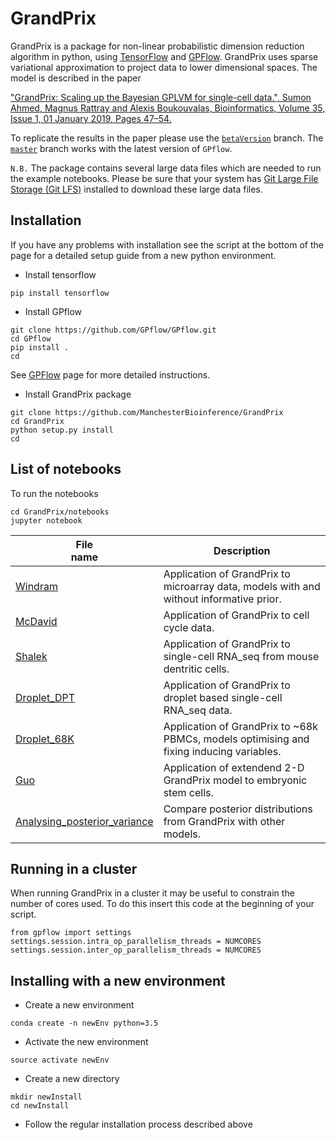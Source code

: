  # GrandPrix

GrandPrix is a package for non-linear probabilistic dimension reduction algorithm in python, using [TensorFlow](github.com/tensorflow) and [GPFlow](https://github.com/GPflow/GPflow). GrandPrix uses sparse variational approximation to project data to lower dimensional spaces. The model is described in the paper

["GrandPrix: Scaling up the Bayesian GPLVM for single-cell data.", 
Sumon Ahmed, Magnus Rattray and Alexis Boukouvalas, Bioinformatics, Volume 35, Issue 1, 01 January 2019, Pages 47–54.](https://doi.org/10.1093/bioinformatics/bty533)

To replicate the results in the paper please use the [`betaVersion`](https://github.com/ManchesterBioinference/GrandPrix/tree/betaVersion) branch. The [`master`](https://github.com/ManchesterBioinference/GrandPrix/tree/master) branch works with the latest version of `GPflow`.

`N.B.` The package contains several large data files which are needed to run the example notebooks. Please be sure that your system has [Git Large File Storage (Git LFS)](https://help.github.com/articles/installing-git-large-file-storage/#platform-mac) installed to download these large data files.  

## Installation
If you have any problems with installation see the script at the bottom of the page for a detailed setup guide from a new python environment. 

   - Install tensorflow
```
pip install tensorflow
```
   - Install GPflow
```
git clone https://github.com/GPflow/GPflow.git
cd GPflow    
pip install .
cd
```
    
See [GPFlow](https://github.com/GPflow/GPflow) page for more detailed instructions.

   - Install GrandPrix package
```
git clone https://github.com/ManchesterBioinference/GrandPrix
cd GrandPrix
python setup.py install
cd
```
<!--
## Documentation
The online documentation for GrandPrix is available here:
-  [Online documentation](./docs/_build/html/index.html)
-->
## List of notebooks
To run the notebooks
```
cd GrandPrix/notebooks
jupyter notebook
```

| File <br> name | Description | 
| --- | --- | 
| <a href="./notebooks/Windram.ipynb" target="_blank">Windram</a>| Application of GrandPrix to microarray data, models with and without informative prior. |
| [McDavid](./notebooks/McDavid.ipynb)       | Application of GrandPrix to cell cycle data. |
| [Shalek](./notebooks/Shalek.ipynb)| Application of GrandPrix to single-cell RNA_seq from mouse dentritic cells. |
| [Droplet_DPT](./notebooks/Droplet_DPT.ipynb)| Application of GrandPrix to droplet based single-cell RNA_seq data. |
| [Droplet_68K](./notebooks/Droplet_68K.ipynb)| Application of GrandPrix to ~68k PBMCs, models optimising and fixing inducing variables. |
| [Guo](./notebooks/Guo.ipynb)| Application of extendend 2-D GrandPrix model to embryonic stem cells.|
| [Analysing_posterior_variance](./notebooks/Analysing_posterior_variance.ipynb)| Compare posterior distributions from GrandPrix with other models.|
<!--
| Zheng| Sampling from the BGP model. |
-->
## Running in a cluster
When running GrandPrix in a cluster it may be useful to constrain the number of cores used. To do this insert this code at the beginning of your script.
```
from gpflow import settings
settings.session.intra_op_parallelism_threads = NUMCORES
settings.session.inter_op_parallelism_threads = NUMCORES
```
## Installing with a new environment

-  Create a new environment
```
conda create -n newEnv python=3.5
```
-  Activate the new environment
```
source activate newEnv
```
-  Create a new directory
```
mkdir newInstall
cd newInstall
```
-  Follow the regular installation process described above
